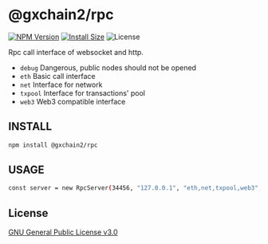 # @gxchain2/rpc
[![NPM Version](https://img.shields.io/npm/v/@gxchain2/rpc)](https://www.npmjs.org/package/@gxchain2/rpc)
[![Install Size](https://packagephobia.now.sh/badge?p=@gxchain2/rpc)](https://packagephobia.now.sh/result?p=@gxchain2/rpc)
![License](https://img.shields.io/npm/l/@gxchain2/rpc)


Rpc call interface of websocket and http.
- `debug` Dangerous, public nodes should not be opened
- `eth` Basic call interface
- `net` Interface for network
- `txpool` Interface for transactions' pool
- `web3` Web3 compatible interface

## INSTALL

```sh
npm install @gxchain2/rpc
```

## USAGE

```sh
const server = new RpcServer(34456, "127.0.0.1", "eth,net,txpool,web3", node);
```

## License

[GNU General Public License v3.0](https://www.gnu.org/licenses/gpl-3.0.en.html)
